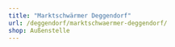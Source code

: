 ```yaml
---
title: "Marktschwärmer Deggendorf"
url: /deggendorf/marktschwaermer-deggendorf/
shop: Außenstelle
---
```

